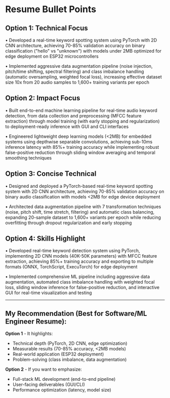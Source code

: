 # Resume Bullet Points

## Option 1: Technical Focus

• Developed a real-time keyword spotting system using PyTorch with 2D CNN architecture, achieving 70-85% validation accuracy on binary classification ("hello" vs "unknown") with models under 2MB optimized for edge deployment on ESP32 microcontrollers

• Implemented aggressive data augmentation pipeline (noise injection, pitch/time shifting, spectral filtering) and class imbalance handling (automatic oversampling, weighted focal loss), increasing effective dataset size 10x from 20 audio samples to 1,600+ training variants per epoch

## Option 2: Impact Focus

• Built end-to-end machine learning pipeline for real-time audio keyword detection, from data collection and preprocessing (MFCC feature extraction) through model training (with early stopping and regularization) to deployment-ready inference with GUI and CLI interfaces

• Engineered lightweight deep learning models (<2MB) for embedded systems using depthwise separable convolutions, achieving sub-10ms inference latency with 85%+ training accuracy while implementing robust false-positive reduction through sliding window averaging and temporal smoothing techniques

## Option 3: Concise Technical

• Designed and deployed a PyTorch-based real-time keyword spotting system with 2D CNN architecture, achieving 70-85% validation accuracy on binary audio classification with models <2MB for edge device deployment

• Architected data augmentation pipeline with 7 transformation techniques (noise, pitch shift, time stretch, filtering) and automatic class balancing, expanding 20-sample dataset to 1,600+ variants per epoch while reducing overfitting through dropout regularization and early stopping

## Option 4: Skills Highlight

• Developed real-time keyword detection system using PyTorch, implementing 2D CNN models (40K-50K parameters) with MFCC feature extraction, achieving 85%+ training accuracy and exporting to multiple formats (ONNX, TorchScript, ExecuTorch) for edge deployment

• Implemented comprehensive ML pipeline including aggressive data augmentation, automated class imbalance handling with weighted focal loss, sliding window inference for false-positive reduction, and interactive GUI for real-time visualization and testing

---

## My Recommendation (Best for Software/ML Engineer Resume):

**Option 1** - It highlights:
- Technical depth (PyTorch, 2D CNN, edge optimization)
- Measurable results (70-85% accuracy, <2MB models)
- Real-world application (ESP32 deployment)
- Problem-solving (class imbalance, data augmentation)

**Option 2** - If you want to emphasize:
- Full-stack ML development (end-to-end pipeline)
- User-facing deliverables (GUI/CLI)
- Performance optimization (latency, model size)

